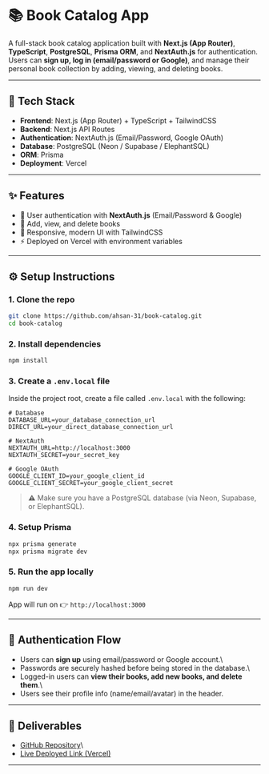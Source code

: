# 📚 Book Catalog App

A full-stack book catalog application built with **Next.js (App
Router)**, **TypeScript**, **PostgreSQL**, **Prisma ORM**, and
**NextAuth.js** for authentication.\
Users can **sign up, log in (email/password or Google)**, and manage
their personal book collection by adding, viewing, and deleting books.

---

## 🚀 Tech Stack

- **Frontend**: Next.js (App Router) + TypeScript + TailwindCSS
- **Backend**: Next.js API Routes
- **Authentication**: NextAuth.js (Email/Password, Google OAuth)
- **Database**: PostgreSQL (Neon / Supabase / ElephantSQL)
- **ORM**: Prisma
- **Deployment**: Vercel

---

## ✨ Features

- 🔐 User authentication with **NextAuth.js** (Email/Password &
  Google)
- 📖 Add, view, and delete books
- 🎨 Responsive, modern UI with TailwindCSS
- ⚡ Deployed on Vercel with environment variables

---

## ⚙️ Setup Instructions

### 1. Clone the repo

```bash
git clone https://github.com/ahsan-31/book-catalog.git
cd book-catalog
```

### 2. Install dependencies

```bash
npm install
```

### 3. Create a `.env.local` file

Inside the project root, create a file called `.env.local` with the
following:

```env
# Database
DATABASE_URL=your_database_connection_url
DIRECT_URL=your_direct_database_connection_url

# NextAuth
NEXTAUTH_URL=http://localhost:3000
NEXTAUTH_SECRET=your_secret_key

# Google OAuth
GOOGLE_CLIENT_ID=your_google_client_id
GOOGLE_CLIENT_SECRET=your_google_client_secret
```

> ⚠️ Make sure you have a PostgreSQL database (via Neon, Supabase, or
> ElephantSQL).

### 4. Setup Prisma

```bash
npx prisma generate
npx prisma migrate dev
```

### 5. Run the app locally

```bash
npm run dev
```

App will run on 👉 `http://localhost:3000`

---

## 🔑 Authentication Flow

- Users can **sign up** using email/password or Google account.\
- Passwords are securely hashed before being stored in the database.\
- Logged-in users can **view their books, add new books, and delete
  them**.\
- Users see their profile info (name/email/avatar) in the header.

---

## 📌 Deliverables

- [GitHub Repository](https://github.com/ahsan-31/book-catalog)\
- [Live Deployed Link (Vercel)](https://your-app-name.vercel.app)

---
